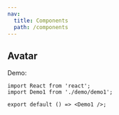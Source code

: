 ```yaml
---
nav:
  title: Components
  path: /components
---
```


## Avatar

Demo:

```tsx
import React from 'react';
import Demo1 from './demo/demo1';

export default () => <Demo1 />;
```
